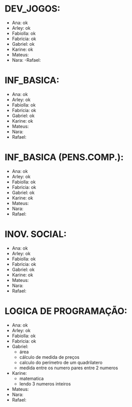 # DEV_JOGOS:

- Ana: ok
- Arley: ok
- Fabiolla: ok
- Fabricia: ok
- Gabriel: ok
- Karine: ok
- Mateus:
- Nara:
-Rafael:


# INF_BASICA:

- Ana: ok
- Arley: ok
- Fabiolla: ok
- Fabricia: ok
- Gabriel: ok
- Karine: ok
- Mateus:
- Nara:
- Rafael:

# INF_BASICA (PENS.COMP.):

- Ana: ok
- Arley:  ok
- Fabiolla: ok
- Fabricia: ok
- Gabriel: ok
- Karine: ok
- Mateus:
- Nara:
- Rafael:

# INOV. SOCIAL:

- Ana: ok
- Arley: ok
- Fabiolla: ok
- Fabricia: ok
- Gabriel: ok
- Karine: ok
- Mateus:
- Nara:
- Rafael:

# LOGICA DE PROGRAMAÇÃO:

- Ana: ok
- Arley: ok
- Fabiolla: ok
- Fabricia: ok
- Gabriel: 
  * área
  * cálculo de medida de preços
  * calculo do perímetro de um quadrilatero
  * medida entre os numero pares entre 2 numeros
- Karine: 
  * matematica
  * lendo 3 numeros inteiros 
- Mateus:
- Nara:
- Rafael:
